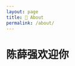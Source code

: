 ```yaml
---
layout: page
title: 👀 About
permalink: /about/
---
```


# 陈薛强欢迎你
<!-- # 个人简历

## 基本信息

**姓名：**陈薛强

**电话：**18674152970

**E-mail：**carlchenxq@gmail.com

**博客：**blog.carlchen.icu

## 教育背景

**武汉轻工大学** | **计算机科学与技术（本科）** | 绩点：3.6/5 | 排名：11/79

**核心课程：**数据结构、计算机网络、计算机算法基础、操作系统、数据库系统概论

**选修课程：**Java 程序设计

**武汉轻工大学** | **软件工程（硕士）** | 在读

**方向：**智能优化算法 & 深度学习

**核心课程：**机器学习、模式识别、数据挖掘、软件项目管理

## 项目经历

### **Android 移动平台软件开发** | 独立项目 | 2020.02.17

* 应用程序用户交互界面设计与开发
* 设计、完善软件数据库，使用 SQLite 嵌入式数据库开发
* 使用 Java 进行底层开发
* 软件上架应用市场，下载量200+

### 嵌入式开发 | 团队项目 | 2019.12.30

* Linux 环境下的软件开发
* x86 架构环境下软件移植，跨平台运行于 ARM 架构平台

## 社会活动

### 传统数据信息化 | 地方村委会 | 2018.08.15

* 利用WPS工具对村民债务纸质信息数字化
* 利用Python对数据进行统计提取

## 技能

* 语言：C/C++, Java, Kotlin, Python
* 操作系统：Linux, Windows
* 工具：Idea, Android Studio, Git, VS code (Py, C/C++)

## 个人优势

* 自学、系统学习多门编程语言，对于其代码的阅读和基本操作没有问题，类似的陌生语言能快速入门（3天）
* 英语 CET-6 535分，2018年全国大学生英语竞赛 C 类二等奖，能够无障碍阅读以英文为主的英文计算机相关的博客文章，在以英文为主的技术论坛中似乎可以无障碍地进行交流
 -->
